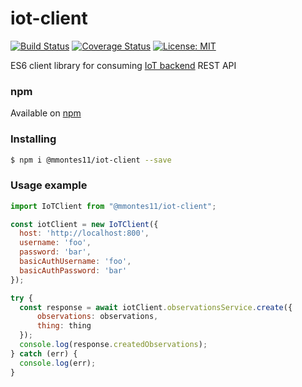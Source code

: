 # iot-client
[![Build Status](https://travis-ci.org/mmontes11/iot-client.svg?branch=develop)](https://travis-ci.org/mmontes11/iot-client)
[![Coverage Status](https://coveralls.io/repos/github/mmontes11/iot-client/badge.svg?branch=develop)](https://coveralls.io/github/mmontes11/iot-client?branch=develop)
[![License: MIT](https://img.shields.io/badge/License-MIT-yellow.svg)](https://opensource.org/licenses/MIT)

ES6 client library for consuming [IoT backend](https://github.com/mmontes11/iot-backend) REST API

### npm
Available on [npm](https://www.npmjs.com/package/@mmontes11/iot-client)

### Installing

```bash
$ npm i @mmontes11/iot-client --save
```

### Usage example

``` javascript
import IoTClient from "@mmontes11/iot-client";

const iotClient = new IoTClient({
  host: 'http://localhost:800',
  username: 'foo',
  password: 'bar',
  basicAuthUsername: 'foo',
  basicAuthPassword: 'bar'
});

try {
  const response = await iotClient.observationsService.create({
      observations: observations,
      thing: thing
  });
  console.log(response.createdObservations);
} catch (err) {
  console.log(err);
}
```
